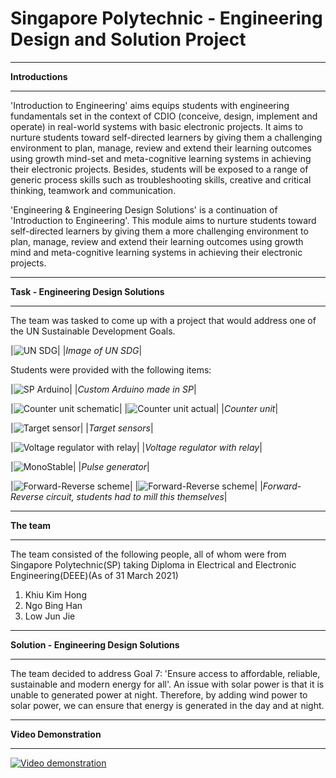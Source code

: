 # Singapore Polytechnic - Engineering Design and Solution Project

***

<strong>Introductions</strong>

***
'Introduction to Engineering' aims equips students with engineering fundamentals set in the context of CDIO (conceive, design, implement and operate) in real-world systems with basic electronic projects. It aims to nurture students toward self-directed learners by giving them a challenging environment to plan, manage, review and extend their learning outcomes using growth mind-set and meta-cognitive learning systems in achieving their electronic projects. Besides, students will be exposed to a range of generic process skills such as troubleshooting skills, creative and critical thinking, teamwork and communication.

'Engineering & Engineering Design Solutions' is a continuation of 'Introduction to Engineering'. This module aims to nurture students toward self-directed learners by giving them a more challenging environment to plan, manage, review and extend their learning outcomes using growth mind and meta-cognitive learning systems in achieving their electronic projects.

***

<strong>Task - Engineering Design Solutions</strong>

***
The team was tasked to come up with a project that would address one of the UN Sustainable Development Goals. 

|![UN SDG](https://khkhiu.github.io/assets/images/SP-EDS/UN_SDG.png)|
|<em>Image of UN SDG</em>|

Students were provided with the following items:

|![SP Arduino](https://khkhiu.github.io/assets/images/SP-EDS/SP-Arduino.png)|
|<em>Custom Arduino made in SP</em>|

|![Counter unit schematic](https://khkhiu.github.io/assets/images/SP-EDS/Counter-Scheme.png)|
|![Counter unit actual](https://khkhiu.github.io/assets/images/SP-EDS/Counter-Actual.png)|
|<em>Counter unit</em>|

|![Target sensor](https://khkhiu.github.io/assets/images/SP-EDS/Target_Sensor.png)|
|<em>Target sensors</em>|

|![Voltage regulator with relay](https://khkhiu.github.io/assets/images/SP-EDS/Volt_Reg.png)|
|<em>Voltage regulator with relay</em>|

|![MonoStable](https://khkhiu.github.io/assets/images/SP-EDS/MonoStable.png)|
|<em>Pulse generator</em>|

|![Forward-Reverse scheme](https://khkhiu.github.io/assets/images/SP-EDS/FR-Scheme.png)|
|![Forward-Reverse scheme](https://khkhiu.github.io/assets/images/SP-EDS/FR-Scheme-2.png)|
|<em>Forward-Reverse circuit, students had to mill this themselves</em>|

***

<strong>The team</strong>

***
The team consisted of the following people, all of whom were from Singapore Polytechnic(SP) taking Diploma in Electrical and Electronic Engineering(DEEE)(As of 31 March 2021)

1. Khiu Kim Hong
2. Ngo Bing Han
3. Low Jun Jie


***

<strong>Solution - Engineering Design Solutions</strong>

***
The team decided to address Goal 7: 'Ensure access to affordable, reliable, sustainable and modern energy for all'. An issue with solar power is that it is unable to generated power at night. Therefore, by adding wind power to solar power, we can ensure that energy is generated in the day and at night.

***

<strong>Video Demonstration</strong>

***

[![Video demonstration](http://img.youtube.com/vi/Q1HymnxntaY/0.jpg)](http://www.youtube.com/Q1HymnxntaY)

